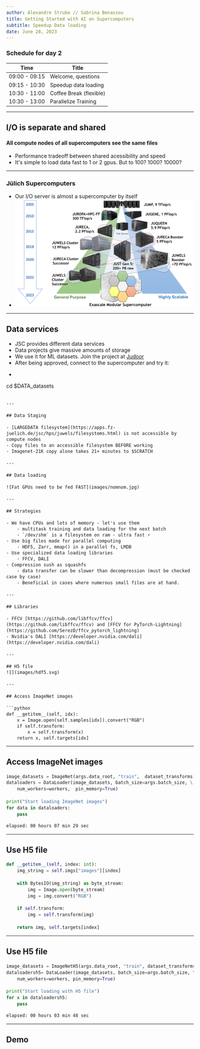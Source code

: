 ```yaml
---
author: Alexandre Strube // Sabrina Benassou
title: Getting Started with AI on Supercomputers 
subtitle: Speedup Data loading
date: June 28, 2023
---
```


### Schedule for day 2

| Time          | Title                |
| ------------- | -----------          |
| 09:00 - 09:15 | Welcome, questions   |
| 09:15 - 10:30 | Speedup data loading |
| 10:30 - 11:00 | Coffee Break (flexible) |
| 10:30 - 13:00 | Parallelize Training |

---

## I/O is separate and shared

#### All compute nodes of all supercomputers see the same files

- Performance tradeoff between shared acessibility and speed
- It's simple to load data fast to 1 or 2 gpus. But to 100? 1000? 10000?

---

### Jülich Supercomputers

- Our I/O server is almost a supercomputer by itself
- ![JSC Supercomputer Stragegy](images/machines.png)

---

## Data services

- JSC provides different data services
- Data projects give massive amounts of storage
- We use it for ML datasets. Join the project at [Judoor](https://judoor.fz-juelich.de/projects/join/datasets)
- After being approved, connect to the supercomputer and try it:
- ```bash
cd $DATA_datasets
```

---

## Data Staging

- [LARGEDATA filesystem](https://apps.fz-juelich.de/jsc/hps/juwels/filesystems.html) is not accessible by compute nodes
- Copy files to an accessible filesystem BEFORE working
- Imagenet-21K copy alone takes 21+ minutes to $SCRATCH

---

## Data loading

![Fat GPUs need to be fed FAST](images/nomnom.jpg)

--- 

## Strategies

- We have CPUs and lots of memory - let's use them
    - multitask training and data loading for the next batch
    - `/dev/shm` is a filesystem on ram - ultra fast ⚡️
- Use big files made for parallel computing
    - HDF5, Zarr, mmap() in a parallel fs, LMDB
- Use specialized data loading libraries
    - FFCV, DALI
- Compression sush as squashfs 
    - data transfer can be slower than decompression (must be checked case by case)
    - Beneficial in cases where numerous small files are at hand.

---

## Libraries

- FFCV [https://github.com/libffcv/ffcv](https://github.com/libffcv/ffcv) and [FFCV for PyTorch-Lightning](https://github.com/SerezD/ffcv_pytorch_lightning)
- Nvidia's DALI [https://developer.nvidia.com/dali](https://developer.nvidia.com/dali)

---

## H5 file
![](images/hdf5.svg)

---

## Access ImageNet images

```python
def __getitem__(self, idx):
    x = Image.open(self.samples[idx]).convert("RGB")
    if self.transform:
        x = self.transform(x)
    return x, self.targets[idx]
```

---

## Access ImageNet images

```python
image_datasets = ImageNet(args.data_root, "train",  dataset_transforms) 
dataloaders = DataLoader(image_datasets, batch_size=args.batch_size, \
    num_workers=workers,  pin_memory=True)

print("Start loading ImageNet images")
for data in dataloaders:
    pass
```

```bash 
elapsed: 00 hours 07 min 29 sec
```     

---

## Use H5 file

```python
def __getitem__(self, index: int):
    img_string = self.imgs["images"][index]

    with BytesIO(img_string) as byte_stream:
        img = Image.open(byte_stream)
        img = img.convert("RGB")

    if self.transform:
        img = self.transform(img)

    return img, self.targets[index]
```

---

## Use H5 file

```python
image_datasets = ImageNetH5(args.data_root, "train", dataset_transforms) 
dataloadersh5= DataLoader(image_datasets, batch_size=args.batch_size, \
    num_workers=workers, pin_memory=True)

print("Start loading with H5 file")
for x in dataloadersh5:
    pass
```

```bash 
elapsed: 00 hours 03 min 48 sec
```    

---

## Demo
